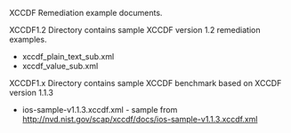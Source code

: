 XCCDF Remediation example documents.


 
XCCDF1.2 Directory contains sample XCCDF version 1.2 remediation examples.
- xccdf_plain_text_sub.xml
- xccdf_value_sub.xml

XCCDF1.x Directory contains sample XCCDF benchmark based on XCCDF version 1.1.3
- ios-sample-v1.1.3.xccdf.xml - sample from http://nvd.nist.gov/scap/xccdf/docs/ios-sample-v1.1.3.xccdf.xml

 